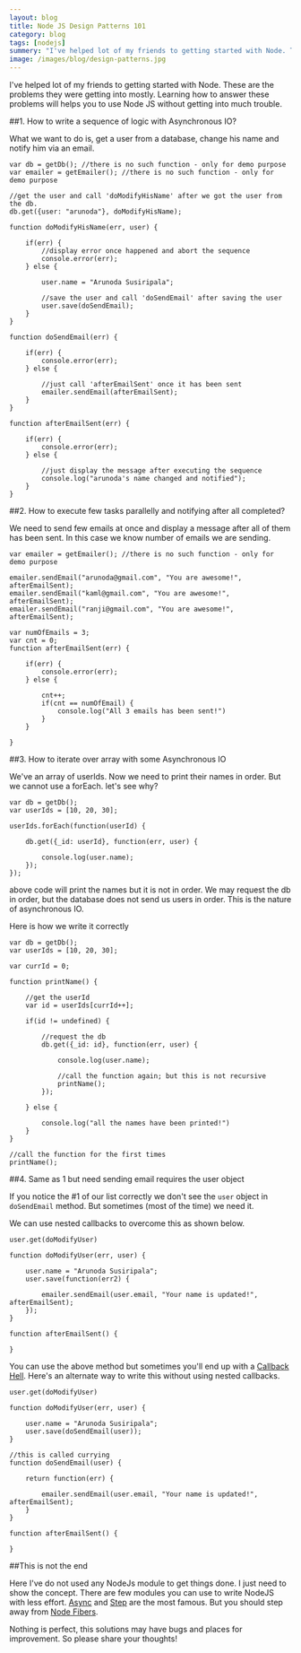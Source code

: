 ```yaml
---
layout: blog
title: Node JS Design Patterns 101
category: blog
tags: [nodejs]  
summery: "I've helped lot of my friends to getting started with Node. These are the problems they were getting into mostly. <br>Learning how to answer these problems will helps you to use Node JS without getting into much trouble."
image: /images/blog/design-patterns.jpg
---
```


I've helped lot of my friends to getting started with Node. These are the problems they were getting into mostly. Learning how to answer these problems will helps you to use Node JS without getting into much trouble.

##1. How to write a sequence of logic with Asynchronous IO?

What we want to do is, get a user from a database, change his name and notify him via an email.

	var db = getDb(); //there is no such function - only for demo purpose
	var emailer = getEmailer(); //there is no such function - only for demo purpose

	//get the user and call 'doModifyHisName' after we got the user from the db.
	db.get({user: "arunoda"}, doModifyHisName);

	function doModifyHisName(err, user) {

		if(err) {
			//display error once happened and abort the sequence
			console.error(err);
		} else {

			user.name = "Arunoda Susiripala";

			//save the user and call 'doSendEmail' after saving the user
			user.save(doSendEmail);
		}
	}

	function doSendEmail(err) {

		if(err) {
			console.error(err);
		} else {

			//just call 'afterEmailSent' once it has been sent
			emailer.sendEmail(afterEmailSent);
		}
	}

	function afterEmailSent(err) {

		if(err) {
			console.error(err);
		} else {

			//just display the message after executing the sequence
			console.log("arunoda's name changed and notified");
		}
	}

##2. How to execute few tasks parallelly and notifying after all completed?

We need to send few emails at once and display a message after all of them has been sent. In this case we know number of emails we are sending.

	var emailer = getEmailer(); //there is no such function - only for demo purpose

	emailer.sendEmail("arunoda@gmail.com", "You are awesome!", afterEmailSent);
	emailer.sendEmail("kaml@gmail.com", "You are awesome!", afterEmailSent);
	emailer.sendEmail("ranji@gmail.com", "You are awesome!", afterEmailSent);

	var numOfEmails = 3;
	var cnt = 0;
	function afterEmailSent(err) {

		if(err) {
			console.error(err);
		} else {

			cnt++;
			if(cnt == numOfEmail) {
				console.log("All 3 emails has been sent!")
			}
		}

	}

##3. How to iterate over array with some Asynchronous IO

We've an array of userIds. Now we need to print their names in order. But we cannot use a forEach. let's see why?

	var db = getDb();
	var userIds = [10, 20, 30];

	userIds.forEach(function(userId) {

		db.get({_id: userId}, function(err, user) {

			console.log(user.name);
		});
	});

above code will print the names but it is not in order. We may request the db in order, but the database does not send us users in order. This is the nature of asynchronous IO.

Here is how we write it correctly

	var db = getDb();
	var userIds = [10, 20, 30];

	var currId = 0;

	function printName() {

		//get the userId
		var id = userIds[currId++];

		if(id != undefined) {

			//request the db
			db.get({_id: id}, function(err, user) {

				console.log(user.name);

				//call the function again; but this is not recursive
				printName();
			});

		} else {

			console.log("all the names have been printed!")
		}
	}

	//call the function for the first times
	printName();

##4. Same as 1 but need sending email requires the user object

If you notice the #1 of our list correctly we don't see the `user` object in `doSendEmail` method. But  sometimes (most of the time) we need it. 

We can use nested callbacks to overcome this as shown below. 

	user.get(doModifyUser)
	
	function doModifyUser(err, user) {

		user.name = "Arunoda Susiripala";
		user.save(function(err2) {

			emailer.sendEmail(user.email, "Your name is updated!", afterEmailSent);
		});
	}

	function afterEmailSent() {

	}

You can use the above method but sometimes you'll end up with a [Callback Hell](http://callbackhell.com/).
Here's an alternate way to write this without using nested callbacks.

	user.get(doModifyUser)
	
	function doModifyUser(err, user) {

		user.name = "Arunoda Susiripala";
		user.save(doSendEmail(user));
	}

	//this is called currying
	function doSendEmail(user) {

		return function(err) {

			emailer.sendEmail(user.email, "Your name is updated!", afterEmailSent);
		}
	}

	function afterEmailSent() {

	}


##This is not the end

Here I've do not used any NodeJs module to get things done. I just need to show the concept. There are few modules you can use to write NodeJS with less effort. [Async](https://github.com/caolan/async) and [Step](https://github.com/creationix/step) are the most famous. But you should step away from [Node Fibers](https://github.com/laverdet/node-fibers).

Nothing is perfect, this solutions may have bugs and places for improvement. So please share your thoughts!




